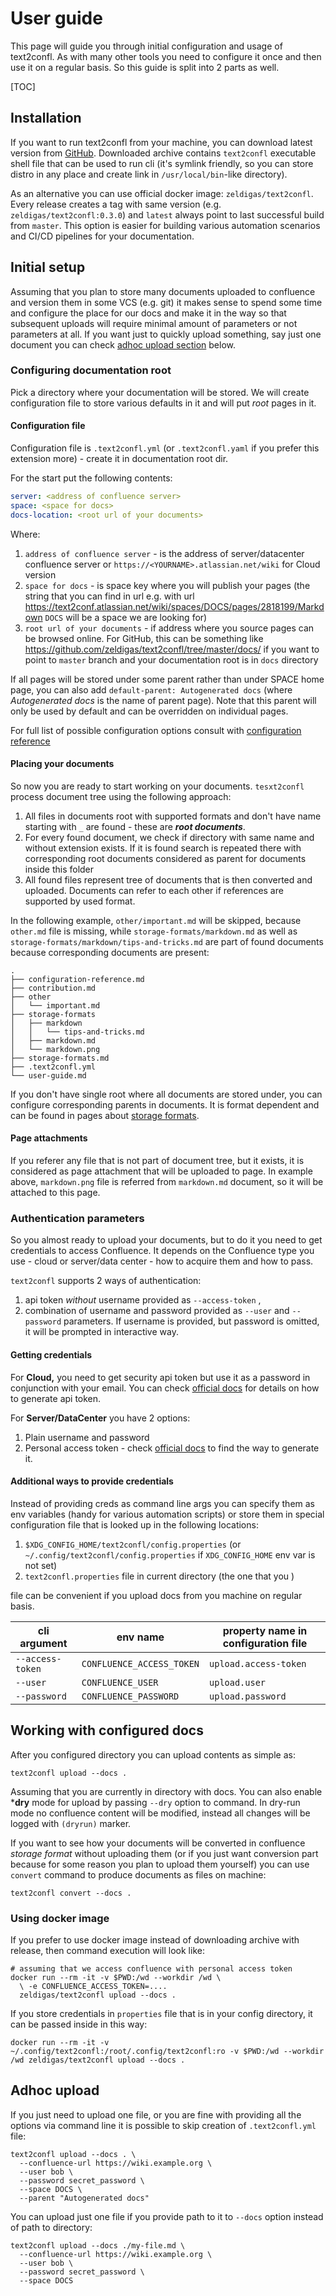 # User guide

This page will guide you through initial configuration and usage of text2confl. As with many other tools you need to
configure it once and then use it on a regular basis. So this guide is split into 2 parts as well.

[TOC]

## Installation

If you want to run text2confl from your machine, you can download latest version
from [GitHub](https://github.com/zeldigas/text2confl/releases). Downloaded archive contains `text2confl` executable
shell file that can be used to run cli (it's symlink friendly, so you can store distro in any place and create link
in `/usr/local/bin`-like directory).

As an alternative you can use official docker image: `zeldigas/text2confl`. Every release creates a tag with same
version (e.g. `zeldigas/text2confl:0.3.0`) and `latest` always point to last successful build from `master`. This option
is easier for building various automation scenarios and CI/CD pipelines for your documentation.

## Initial setup

Assuming that you plan to store many documents uploaded to confluence and version them in some VCS (e.g. git) it makes
sense to spend some time and configure the place for our docs and make it in the way so that subsequent uploads will
require minimal amount of parameters or not parameters at all. If you want just to quickly upload something, say just
one document you can check [adhoc upload section](#adhoc-upload) below.

### Configuring documentation root

Pick a directory where your documentation will be stored. We will create configuration file to store various defaults in
it and will put *root* pages in it.

#### Configuration file

Configuration file is `.text2confl.yml` (or `.text2confl.yaml` if you prefer this extension more) - create it in
documentation root dir.

For the start put the following contents:

```yaml
server: <address of confluence server>
space: <space for docs>
docs-location: <root url of your documents>
```

Where:

1. `address of confluence server` - is the address of server/datacenter confluence server
   or `https://<YOURNAME>.atlassian.net/wiki` for Cloud version
2. `space for docs` - is space key where you will publish your pages (the string that you can find in url e.g. with
   url https://text2conf.atlassian.net/wiki/spaces/DOCS/pages/2818199/Markdown `DOCS` will be a space we are looking
   for)
3. `root url of your documents` - if address where you source pages can be browsed online. For GitHub, this can be
   something like https://github.com/zeldigas/text2confl/tree/master/docs/ if you want to point to `master` branch and
   your documentation root is in `docs` directory

If all pages will be stored under some parent rather than under SPACE home page, you can also
add `default-parent: Autogenerated docs` (where *Autogenerated docs* is the name of parent page). Note that this parent
will only be used by default and can be overridden on individual pages.

For full list of possible configuration options consult with [configuration reference](configuration-reference.md)

#### Placing your documents

So now you are ready to start working on your documents. `tesxt2confl` process document tree using the following
approach:

1. All files in documents root with supported formats and don't have name starting with `_` are found - these are ***root documents***.
2. For every found document, we check if directory with same name and without extension exists. If it is found search is
   repeated there with corresponding root documents considered as parent for documents inside this folder
3. All found files represent tree of documents that is then converted and uploaded. Documents can refer to each other if
   references are supported by used format.

In the following example, `other/important.md` will be skipped, because `other.md` file is missing,
while `storage-formats/markdown.md` as well as `storage-formats/markdown/tips-and-tricks.md` are part of found documents
because corresponding documents are present:

```
.
├── configuration-reference.md
├── contribution.md
├── other
│   └── important.md
├── storage-formats
│   ├── markdown
│   │   └── tips-and-tricks.md
│   ├── markdown.md
│   └── markdown.png
├── storage-formats.md
├── .text2confl.yml
└── user-guide.md
```

If you don't have single root where all documents are stored under, you can configure corresponding parents in
documents. It is format dependent and can be found in pages about [storage formats](storage-formats.md).

#### Page attachments

If you referer any file that is not part of document tree, but it exists, it is considered as page attachment that will
be uploaded to page. In example above, `markdown.png` file is referred from `markdown.md` document, so it will be
attached to this page.

### Authentication parameters

So you almost ready to upload your documents, but to do it you need to get credentials to access Confluence. It depends
on the Confluence type you use - cloud or server/data center - how to acquire them and how to pass.

`text2confl` supports 2 ways of authentication:

1. api token *without* username provided as `--access-token` ,
2. combination of username and password provided as `--user` and `--password` parameters. If username is provided, but
   password is omitted, it will be prompted in interactive way.

#### Getting credentials

For **Cloud,** you need to get security api token but use it as a password in conjunction with your email. You can
check [official docs](https://support.atlassian.com/atlassian-account/docs/manage-api-tokens-for-your-atlassian-account/)
for details on how to generate api token.

For **Server/DataCenter** you have 2 options:

1. Plain username and password
2. Personal access token -
   check [official docs](https://confluence.atlassian.com/enterprise/using-personal-access-tokens-1026032365.html) to
   find the way to generate it.

#### Additional ways to provide credentials

Instead of providing creds as command line args you can specify them as env variables (handy for various automation
scripts) or store them in special configuration file that is looked up in the following locations:

1. `$XDG_CONFIG_HOME/text2confl/config.properties` (or `~/.config/text2confl/config.properties` if `XDG_CONFIG_HOME` env
   var is not set)
2. `text2confl.properties` file in current directory (the one that you )

file can be convenient if you upload docs from you machine on regular basis.

| cli argument     | env name                  | property name in configuration file |
|------------------|---------------------------|-------------------------------------|
| `--access-token` | `CONFLUENCE_ACCESS_TOKEN` | `upload.access-token`               |
| `--user`         | `CONFLUENCE_USER`         | `upload.user`                       |
| `--password`     | `CONFLUENCE_PASSWORD`     | `upload.password`                   |

## Working with configured docs

After you configured directory you can upload contents as simple as:

```shell
text2confl upload --docs .
```

Assuming that you are currently in directory with docs. You can also enable ***dry** mode for upload by passing `--dry`
option to command. In dry-run mode no confluence content will be modified, instead all changes will be logged
with `(dryrun)` marker.

If you want to see how your documents will be converted in confluence *storage format* without uploading them (or if you
just want conversion part because for some reason you plan to upload them yourself) you can use `convert` command to
produce documents as files on machine:

```shell
text2confl convert --docs .
```

### Using docker image

If you prefer to use docker image instead of downloading archive with release, then command execution will look like:

```shell
# assuming that we access confluence with personal access token
docker run --rm -it -v $PWD:/wd --workdir /wd \
  \ -e CONFLUENCE_ACCESS_TOKEN=....
  zeldigas/text2confl upload --docs .
```

If you store credentials in `properties` file that is in your config directory, it can be passed inside in this way:

```shell
docker run --rm -it -v ~/.config/text2confl:/root/.config/text2confl:ro -v $PWD:/wd --workdir /wd zeldigas/text2confl upload --docs .
```

## Adhoc upload

If you just need to upload one file, or you are fine with providing all the options via command line it is possible to skip creation of `.text2confl.yml` file:

```shell
text2confl upload --docs . \
  --confluence-url https://wiki.example.org \
  --user bob \
  --password secret_password \
  --space DOCS \
  --parent "Autogenerated docs"
```

You can upload just one file if you provide path to it to `--docs` option instead of path to directory:

```shell
text2confl upload --docs ./my-file.md \
  --confluence-url https://wiki.example.org \
  --user bob \
  --password secret_password \
  --space DOCS
```